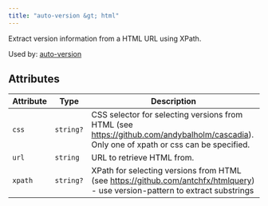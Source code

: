 ```yaml
---
title: "auto-version &gt; html"
---
```


Extract version information from a HTML URL using XPath.

Used by: [auto-version](../auto-version#blocks)


## Attributes

| Attribute | Type | Description |
|-----------|------|-------------|
| `css` | `string?` | CSS selector for selecting versions from HTML (see https://github.com/andybalholm/cascadia). Only one of xpath or css can be specified. |
| `url` | `string` | URL to retrieve HTML from. |
| `xpath` | `string?` | XPath for selecting versions from HTML (see https://github.com/antchfx/htmlquery) - use version-pattern to extract substrings |
